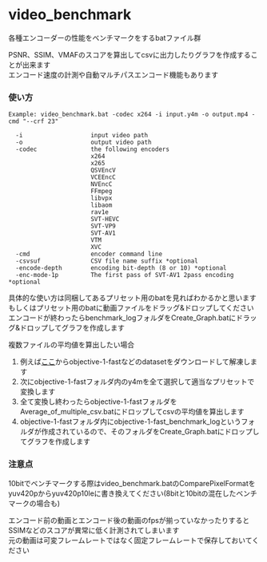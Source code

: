 # video_benchmark
各種エンコーダーの性能をベンチマークをするbatファイル群

PSNR、SSIM、VMAFのスコアを算出してcsvに出力したりグラフを作成することが出来ます  
エンコード速度の計測や自動マルチパスエンコード機能もあります  

### 使い方

```console
Example: video_benchmark.bat -codec x264 -i input.y4m -o output.mp4 -cmd "--crf 23"

  -i                   input video path
  -o                   output video path
  -codec               the following encoders
                       x264
                       x265
                       QSVEncV
                       VCEEncC
                       NVEncC
                       FFmpeg
                       libvpx
                       libaom
                       rav1e
                       SVT-HEVC
                       SVT-VP9
                       SVT-AV1
                       VTM
                       XVC
  -cmd                 encoder command line
  -csvsuf              CSV file name suffix *optional
  -encode-depth        encoding bit-depth (8 or 10) *optional
  -enc-mode-1p         The first pass of SVT-AV1 2pass encoding *optional
```
具体的な使い方は同梱してあるプリセット用のbatを見ればわかるかと思います  
もしくはプリセット用のbatに動画ファイルをドラッグ&ドロップしてください  
エンコードが終わったらbenchmark_logフォルダをCreate_Graph.batにドラッグ&ドロップしてグラフを作成します  

複数ファイルの平均値を算出したい場合  
1. 例えば[ここ](https://media.xiph.org/video/derf/)からobjective-1-fastなどのdatasetをダウンロードして解凍します  
2. 次にobjective-1-fastフォルダ内のy4mを全て選択して適当なプリセットで変換します  
3. 全て変換し終わったらobjective-1-fastフォルダをAverage_of_multiple_csv.batにドロップしてcsvの平均値を算出します  
4. objective-1-fastフォルダ内にobjective-1-fast_benchmark_logというフォルダが作成されているので、そのフォルダをCreate_Graph.batにドロップしてグラフを作成します  

### 注意点  
10bitでベンチマークする際はvideo_benchmark.batのComparePixelFormatをyuv420pからyuv420p10leに書き換えてください(8bitと10bitの混在したベンチマークの場合も)  

エンコード前の動画とエンコード後の動画のfpsが揃っていなかったりするとSSIMなどのスコアが異常に低く計測されてしまいます  
元の動画は可変フレームレートではなく固定フレームレートで保存しておいてください  
